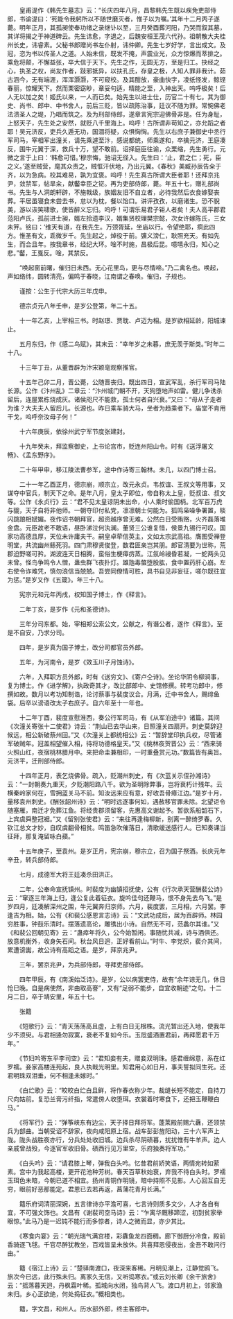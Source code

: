 <!-- { "loadSidebar": true } -->
　　皇甫湜作《韩先生墓志》云：“长庆四年八月，昌黎韩先生既以疾免吏部侍郎，书谕湜曰：‘死能令我躬所以不随世磨灭者，惟子以为嘱。’其年十二月丙子遂薨。明年正月，其孤昶使奉功绪之录继讣以至，三月癸酉葬河阳，乃哭而叙其墓，其详将揭之于神道碑云。先生讳愈，字退之，后魏安桓王茂六代孙。祖朝散大夫桂州长史，讳睿素。父秘书郎赠尚书左仆射，讳仲卿。先生七岁好学，言出成文。及冠，恣为书以传圣人之道。人始未信，既发不掩，声震业光，众方惊爆而萃排之。乘危将颠，不懈益张，卒大信于天下。先生之作，无圆无方，至是归工。抉经之心，执圣之权，尚友作者，跂邪抵异，以扶孔氏，存皇之极，人知人罪非我计。茹古涵今，无有端涯，浑浑灏灏，不可窥校。及其酣放，豪曲快字，凌纸怪发，鲸铿春丽，惊耀天下。然而栗密窈眇，章妥句适，精能之至，入神出天。呜呼极矣！后人无以加之矣！姬氏以来，一人而已矣。始先生以进士仕，历官二十有七。其为御史、尚书、郎中、中书舍人，前后三贬，皆以疏陈治事，廷议不随为罪。常惋佛老法溃圣人之堤，乃唱而筑之。及为刑部侍郎，遂章言宪宗迎佛骨非是。任为身耻，上怒天子，先生处之安然，就贬八千里海上。呜呼！古所谓非苟知之，亦允蹈之者耶！吴元济反，吏兵久遁无功，国涸将疑，众惧恟恟。先生以右庶子兼御史中丞行军司马，宰相军出潼关，请先乘遽至汴，感说都统，师乘遂和，卒擒元济，王庭凑反，围牛元翼于深，救兵十万，望不敢前。诏择庭臣往谕，众栗缩，先生勇行。元微之言于上曰：‘韩愈可惜。’穆宗悔，驰诏无径入。先生曰：‘止，君之仁；死，臣之义。’遂至贼营，麾其众责之，贼恇汗伏地，乃出元翼。《春秋》美臧孙辰告籴于齐，以为急病。校其难易，孰为宜褒。呜呼！先生真古所谓大臣者耶！还拜京兆尹，敛禁军，帖旱籴，献齾幸臣之铓。再为吏部侍郎，薨。年五十七，赠礼部尚书。先生与人洞朗轩辟，不施戟级，族姻友旧不自立者，必待我然后衣食嫁娶丧葬。平居虽寝食未尝去书，怠以为枕，餐以饴口。讲评孜孜，以磨诸生。恐不貎美，游以诙笑啸歌，使皆醉义忘归。呜呼！可谓乐易君子钜人者矣！夫人高平郡君范阳卢氏，孤前进士昶，婿左拾遗李汉，婿集贤校理樊宗懿，次女许嫁陈氏，三女未笄。铭曰：‘维天有道，在我先生。万颈胥延，坐庙以行。令望绝耶，痌此四方。惟圣有文，乖微岁千。先生起之，焯役于前。彍义滂仁，耿照充天。有如先生，而合且年。按我章书，经纪大环。唫不时施，昌极后昆。噫嘻永归，知心之悲。”齾，王戛反。唫，其禁反。

　　“唤起窗前曙，催归日未西。无心花里鸟，更与尽情啼。”乃二禽名也。唤起，声如络纬，圆转清亮，偏鸣于春晓，江南谓之春唤。催归，子规也。

　　谨按：公生于代宗大历三年戊申。

　　德宗贞元八年壬申，是岁公登第，年二十五。

　　十一年乙亥，上宰相三书。时赵璟、贾耽、卢迈为相。是岁欲相延龄，阳城谏止。

　　五月东归，作《感二鸟赋》，其末云：“幸年岁之未暮，庶无羡于斯类。”时年二十八。

　　十三年丁丑，从董晋辟为汴宋颖亳观察推官。

　　十五年己卯二月，晋公薨，公随晋丧归。既出四日，宣武军乱，杀行军司马陆长源。公作《汴州乱》二章云：“汴州城门朝不开，天狗堕地声如雷。健儿争诱杀留后，连屋累栋烧成灰。诸侯咫尺不能救，孤士何者自兴衰。”又曰：“母从子走者为谁？大夫夫人留后儿。长源也。昨日乘车骑大马，坐者为趋乘者下。庙堂不肯用干戈，呜呼奈汝母子何！”

　　十六年庚辰，依徐州武宁军节度张建封。

　　十九年癸未，拜监察御史，上书论宫市，贬连州阳山令。时有《送浮屠文畅》、《孟东野序》。

　　二十年甲申，移江陵法曹参军，途中作诗寄三翰林。未几，以四门博士召。

　　二十一年乙酉正月，德宗崩，顺宗立，改元永贞。韦叔谊、王叔文等用事，又谋夺中官兵，制天下之命。是年八月，皇太子即位，帝自称太上皇，贬叔谊、叔文等。公作《永贞行》云：“君不见太皇谅阴未出命，小人乘时偷国柄。北军百万虎与貔，天子自将非他师。一朝夺印付私党，凛凛朝士何能为。狐鸣枭噪争署置，晱闪跳踉相娬媚。夜作诏书朝拜官，超资越序曾无难。公然白日受贿赂，火齐磊落堆金盘。元臣故老不敢语，昼卧涕泣何汍澜。董贤三公谁复惜，侯景九锡行可叹。国家功高德且厚，天位未许庸夫干。嗣皇卓荦信英主，文如太宗武高祖。膺图受禅登明堂，共流幽州鲧死羽。四门肃穆贤俊登，数君匪亲岂其朋。郎官清要为世称，荒郡迫野嗟可矜。湖波连天日相腾，蛮俗生梗瘴疠蒸。江氛岭祲昏若凝，一蛇两头见未曾。怪鸟争鸣令人憎，蛊虫群飞夜扑灯。雄虺毒螫堕股肱，食中置药肝心崩。左右使令诈难凭，慎勿浪信当兢兢。吾尝同僚情可胜，具书自见非妄征，嗟尔既往宜为惩。”是岁又作《五箴》。年三十八。

　　宪宗元和元年丙戌，权知国子博士，作《释言》。

　　二年丁亥，是岁作《元和圣德诗》。

　　三年分司东都。始，宰相郑公索公文，公献之，有谮公者，遂作《释言》。至是不自安，乃求分司。

　　四年，是岁真为国子博士，改分司都官员外郎。

　　五年，为河南令，是岁《效玉川子月蚀诗》。

　　六年，入拜职方员外郎，时有《送穷文》、《寄卢仝诗》。坐论华阴令柳涧事，复为博士。作《进学解》，执政奇其才，改比部郎中、史馆修撰。转考功郎中，修撰如故。数月以考功知制诰，论讨蔡事与裴度议合。月满，迁中书舍人，赐绯鱼袋。后卒以谤语改太子右庶子。自六年至十一年也。

　　十二年丁酉，裴度宣慰淮西，奏公行军司马，有《从军泊途中》诸篇。其间《次潼关寄张十二使君》诗云：“荆山已去华山来，日照潼关四扇开。刺史莫辞迎候远，相公新破蔡州回。”又《次潼关上都统相公》云：“暂辞堂印执兵权，尽管诸军破贼年。冠盖相望催入相，待将功德格皇天。”又《桃林夜贺晋公》云：“西来骑火照山红，夜宿桃林腊月中。来把命圭兼相印，一时重叠赏元功。”数篇皆有奥旨。元济平，迁刑部侍郎。

　　十四年正月，表乞烧佛骨。疏入，贬潮州刺史，有《次蓝关示侄孙湘诗》云：“一封朝奏九重天，夕贬潮阳路八千。欲为圣明除弊事，岂将衰朽计残年。云横秦岭家何在，雪拥蓝关马不前。知汝远来应有意，好收吾骨瘴江边。”是岁十月，量移袁州刺史。《酬张韶州诗》云：“明时远逐事何如，遇赦移官罪未除。北望讵令随塞雁，南迁才免葬江鱼。将经贵郡须留客，先惠高文谢起予。暂欲系船韶石下，上宾虞舜整冠裾。”又《留别张使君》云：“来往再逢梅柳新，别离一醉绮罗春。久钦江总文才妙，自叹虞翻骨相贫。鸣笛急吹催落日，清歌缓送感行人。已知奏课当征拜，那复淹留咏白蘋。”

　　十五年庚子，至袁州。是岁正月，宪宗崩，穆宗立，召为国子祭酒。长庆元年辛丑，转兵部侍郎。

　　七月，成德军大将王廷凑杀田洪正。

　　二年，公奉命宣抚镇州。时裴度为幽镇招抚使，公有《行次承天营酬裴公诗》云：“窜逐三年海上归，逢公复此着征衣。旋吟佳句还鞭马，恨不身先去鸟飞。”是岁四月，廷凑解深州之围，牛元翼奔归京师。六月，裴度罢，三月相，六月罢。李逢吉为相。始，公有《和裴公感恩言志诗》云：“文武功成后，居为百辟师。林园穷胜事，钟鼓乐清时。摆落遗高论，雕镌出小诗。自然无不可，范蠡尔其谁。”又《和裴公回朝见寄》云：“蛊瘁年将久，公今始暂闲。事随忧共减，诗与酒俱还。放意机衡外，收身矢石间。秋台风日迥，正好看前山。”时牛、李党炽，裴介其间，累遭谤讟，故公诗有高蹈之语。是岁，拜京兆尹。

　　三年，罢京兆尹，为兵部侍郎，寻拜吏部侍郎。

　　四年甲辰，有《南溪始泛诗》。是岁，公以病罢吏侍，故有“余年谅无几，休日怆巳晚。自是病使然，非由取高謇”，又有“足弱不能步，自宜收朝迹”之句。十二月二日，卒于靖安里，年五十七。

　　张籍

　　《短歌行》云：“青天荡荡高且虚，上有白日无根株。流光暂出还入地，使我年少不须臾。与君相逄勿寂寞，衰老不复如今乐。玉卮盛酒置君前，再拜愿君千万年。”

　　《节妇吟寄东平李司空》云：“君知妾有夫，赠妾双明珠。感君缠绵意，系在红罗襦。妾家高楼连苑起，良人执戟光明里。知君用心如日月，事夫誓拟同生死。还君明珠双泪垂，何不相逢未嫁时。”

　　《白纻歌》云：“皎皎白纻白且鲜，将作春衣称少年。裁缝长短不能定，自持刀尺向姑前。复恐兰膏污纤指，常遣傍人收堕珥。衣裳着时寒食下，还把玉鞭鞭白马。”

　　《将军行》云：“弹筝峡东有边尘，天子择日拜将军。蓬莱殿前赐六纛，还领禁兵为部曲。当朝受诏不辞家，夜向咸阳原上宿。战车彭彭旌阳动，三十六军声上陇。陇头战胜夜亦行，分兵处处收旧城。边兵杀尽阴碛暮，扰扰惟有牛羊声。边人亲戚曾战殁，今逐官军收旧骨。碛西行见万里空，乐府独奏将军功。”

　　《白头吟》云：“请君膝上琴，弹我白头吟。忆昔君前娇笑语，两情宛转如萦素。宫中为我起高楼，更开花池种芳树。春天百草秋始衰，弃我不待白头时。罗襦玉珥色未暗，今朝已道不相宜。扬州青铜作明镜，暗中持照不见影。人心回互自无穷，眼前好恶那能定。君恩已去若再返，菖蒲花青月长满。”

　　籍乐府词清丽深婉，五言律诗亦平澹可喜，七言诗则质多文少，人才各自有宜，不可强文饰也。文昌有《谢裴司空马诗》云：“乍离华厩移蹄涩，初到贫家举眼惊。”此马乃是一迟钝不能行而多惊者，诗人之微而显，亦少其比。

　　《寒食内宴》云：“朝光瑞气满宫楼，彩纛鱼龙四面稠。廊下御厨分冷食，殿前香骑逐飞毬。千官尽醉犹教坐，百戏皆呈未放休。共喜拜恩侵夜出，金吾不敢问行由。”

　　籍《宿江上诗》云：“楚驿南渡口，夜深来客稀。月明见潮上，江静觉鸥飞。旅次今已远，此行殊未归。离家久无信，又听捣寒衣。”或云刘长卿《余干旅舍》云：“摇落暮天迥，丹枫霜叶稀。孤城向水闭，独鸟背人飞。渡口月初上，邻家渔未归。乡心正欲绝，何处捣征衣。”概相类也。

　　籍，字文昌，和州人。历水部外郎，终主客郎中。

